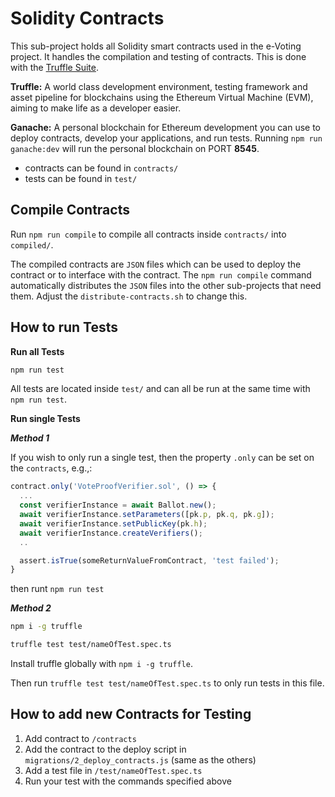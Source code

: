 # Solidity Contracts

This sub-project holds all Solidity smart contracts used in the e-Voting project. It handles the compilation and testing of contracts. This is done with the [Truffle Suite](https://www.trufflesuite.com/ 'Truffle Suite').

**Truffle:** A world class development environment, testing framework and asset pipeline for blockchains using the Ethereum Virtual Machine (EVM), aiming to make life as a developer easier.

**Ganache:** A personal blockchain for Ethereum development you can use to deploy contracts, develop your applications, and run tests. Running `npm run ganache:dev` will run the personal blockchain on PORT **8545**.

- contracts can be found in `contracts/`
- tests can be found in `test/`

## Compile Contracts

Run `npm run compile` to compile all contracts inside `contracts/` into `compiled/`.

The compiled contracts are `JSON` files which can be used to deploy the contract or to interface with the contract. The `npm run compile` command automatically distributes the `JSON` files into the other sub-projects that need them. Adjust the `distribute-contracts.sh` to change this.

## How to run Tests

**Run all Tests**

```bash
npm run test
```

All tests are located inside `test/` and can all be run at the same time with `npm run test`.

**Run single Tests**

**_Method 1_**

If you wish to only run a single test, then the property `.only` can be set on the `contracts`, e.g.,:

```js
contract.only('VoteProofVerifier.sol', () => {
  ...
  const verifierInstance = await Ballot.new();
  await verifierInstance.setParameters([pk.p, pk.q, pk.g]);
  await verifierInstance.setPublicKey(pk.h);
  await verifierInstance.createVerifiers();
  ..

  assert.isTrue(someReturnValueFromContract, 'test failed');
}

```

then runt `npm run test`

**_Method 2_**

```bash
npm i -g truffle

truffle test test/nameOfTest.spec.ts
```

Install truffle globally with `npm i -g truffle`.

Then run `truffle test test/nameOfTest.spec.ts` to only run tests in this file.

## How to add new Contracts for Testing

1. Add contract to `/contracts`
2. Add the contract to the deploy script in `migrations/2_deploy_contracts.js` (same as the others)
3. Add a test file in `/test/nameOfTest.spec.ts`
4. Run your test with the commands specified above
